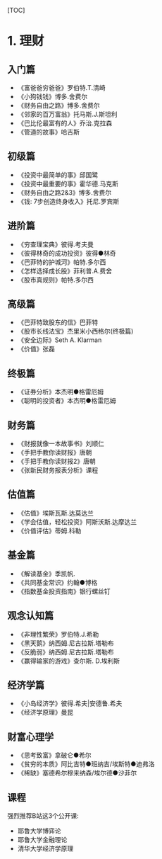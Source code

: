 [TOC]

# 1. 理财

## 入门篇

- 《富爸爸穷爸爸》罗伯特.T.清崎
- 《小狗钱钱》博多.舍费尔
- 《财务自由之路》博多.舍费尔
- 《邻家的百万富翁》托马斯.J.斯坦利
- 《巴比伦最富有的人》乔治.克拉森
- 《管道的故事》哈吉斯

 ## 初级篇

-  《投资中最简单的事》邱国鹭
-  《投资中最重要的事》霍华德.马克斯
-  《财务自由之路2&3》博多.舍费尔
-  《钱: 7步创造终身收入》托尼.罗宾斯

## 进阶篇

-  《穷查理宝典》彼得.考夫曼
-  《彼得林奇的成功投资》彼得●林奇
-  《巴菲特的护城河》帕特.多尔西
-  《怎样选择成长股》菲利普.A.费舍
-  《股市真规则》帕特.多尔西

## 高级篇

-  《巴菲特致股东的信》巴菲特
-  《股市长线法宝》杰里米小西格尔(终极篇)
-  《安全边际》Seth A. Klarman
-  《价值》张磊

## 终极篇 

- 《证券分析》本杰明●格雷厄姆
- 《聪明的投资者》本杰明●格雷厄姆

## 财务篇 

- 《财报就像一本故事书》刘顺仁 
- 《手把手教你读财报》唐朝 
- 《手把手教你读财报2》唐朝 
- 《张新民财务报表分析》课程

## 估值篇 

- 《估值》埃斯瓦斯.达莫达兰
- 《学会估值，轻松投资》阿斯沃斯.达摩达兰
- 《价值评估》蒂姆.科勒

## 基金篇

- 《解读基金》季凯帆.
- 《共同基金常识》约翰●博格
- 《指数基金投资指南》银行螺丝钉

## 观念认知篇

- 《非理性繁荣》罗伯特.J.希勒
- 《黑天鹅》纳西姆.尼古拉斯.塔勒布
- 《反脆弱》纳西姆.尼古拉斯.塔勒布
- 《赢得输家的游戏》查尔斯. D.埃利斯

## 经济学篇

- 《小岛经济学》彼得.希夫|安德鲁.希夫
- 《经济学原理》曼昆

## 财富心理学

- 《思考致富》拿破仑●希尔
- 《贫穷的本质》阿比吉特●班纳吉/埃斯特●迪弗洛
- 《稀缺》塞德希尔穆来纳森/埃尔德●沙菲尔

## 课程

强烈推荐B站这3个公开课:

- 耶鲁大学博弈论
- 耶鲁大学金融理论
- 清华大学经济学原理